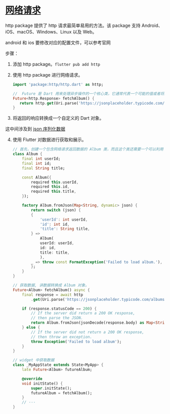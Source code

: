 # [网络请求](https://docs.flutter.cn/data-and-backend/networking)

http package 提供了 http 请求最简单易用的方法。该 package 支持 Android、iOS、macOS、Windows、Linux 以及 Web。

android 和 ios 要修改对应的配置文件，可以参考官网

步骤：

1. 添加 http package。`flutter pub add http`

2. 使用 http package 进行网络请求。

   ```dart
   import 'package:http/http.dart' as http;

   //  Future 是 Dart 用来处理异步操作的一个核心类，它通常代表一个可能的值或者将来或许会用到的错误。
   Future<http.Response> fetchAlbum() {
      return http.get(Uri.parse('https://jsonplaceholder.typicode.com/albums/1'));
   }
   ```

3. 将返回的响应转换成一个自定义的 Dart 对象。

这中间涉及到 [json 序列化数据](https://docs.flutter.cn/data-and-backend/serialization/json)

4. 使用 Flutter 对数据进行获取和展示。

   ```dart
   // 首先，创建一个包含网络请求返回数据的 Album 类，而且这个类还需要一个可以利用 json 创建 Album 的工厂构造器。
   class Album {
       final int userId;
       final int id;
       final String title;

       const Album({
           required this.userId,
           required this.id,
           required this.title,
       });

       factory Album.fromJson(Map<String, dynamic> json) {
           return switch (json) {
           {
               'userId': int userId,
               'id': int id,
               'title': String title,
           } =>
               Album(
               userId: userId,
               id: id,
               title: title,
               ),
           _ => throw const FormatException('Failed to load album.'),
           };
       }
   }

   // 获取数据, 讲数据转换成 Album 对象。
   Future<Album> fetchAlbum() async {
       final response = await http
           .get(Uri.parse('https://jsonplaceholder.typicode.com/albums/1'));

       if (response.statusCode == 200) {
           // If the server did return a 200 OK response,
           // then parse the JSON.
           return Album.fromJson(jsonDecode(response.body) as Map<String, dynamic>);
       } else {
           // If the server did not return a 200 OK response,
           // then throw an exception.
           throw Exception('Failed to load album');
       }
   }

   // widget 中获取数据
   class _MyAppState extends State<MyApp> {
       late Future<Album> futureAlbum;

       @override
       void initState() {
           super.initState();
           futureAlbum = fetchAlbum();
       }
       // ···
   }
   ```
